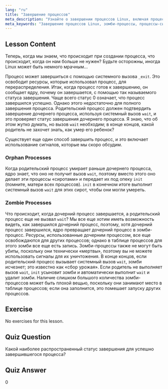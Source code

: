 ```yaml
---
lang: "ru"
title: "Завершение процессов"
meta_description: "Узнайте о завершении процессов Linux, включая процессы-сироты и зомби. Изучите системные вызовы _exit и wait для эффективного управления процессами."
meta_keywords: "Завершение процессов Linux, зомби-процессы, процессы-сироты, системный вызов wait, _exit, учебник по Linux, Linux для начинающих"
---
```


## Lesson Content

Теперь, когда мы знаем, что происходит при создании процесса, что происходит, когда он нам больше не нужен? Будьте осторожны, иногда Linux может быть немного мрачным...

Процесс может завершиться с помощью системного вызова `_exit`. Это освободит ресурсы, которые использовал процесс, для перераспределения. Итак, когда процесс готов к завершению, он сообщает ядру, почему он завершается, с помощью так называемого статуса завершения. Чаще всего статус 0 означает, что процесс завершился успешно. Однако этого недостаточно для полного завершения процесса. Родительский процесс должен подтвердить завершение дочернего процесса, используя системный вызов `wait`, и это проверяет статус завершения дочернего процесса. Я знаю, что об этом жутко думать, но вызов `wait` необходим; в конце концов, какой родитель не захочет знать, как умер его ребенок?

Существует еще один способ завершить процесс, и это включает использование сигналов, которые мы скоро обсудим.

### Orphan Processes

Когда родительский процесс умирает раньше дочернего процесса, ядро знает, что оно не получит вызов `wait`, поэтому вместо этого оно делает эти процессы «сиротами» и передает их под опеку `init` (помните, матери всех процессов). `init` в конечном итоге выполнит системный вызов `wait` для этих сирот, чтобы они могли умереть.

### Zombie Processes

Что происходит, когда дочерний процесс завершается, а родительский процесс еще не вызвал `wait`? Мы все еще хотим иметь возможность видеть, как завершился дочерний процесс, поэтому, хотя дочерний процесс завершился, ядро превращает дочерний процесс в зомби-процесс. Ресурсы, использованные дочерним процессом, все еще освобождаются для других процессов; однако в таблице процессов для этого зомби все еще есть запись. Зомби-процессы также не могут быть убиты, поскольку они технически «мертвы», поэтому вы не можете использовать сигналы для их уничтожения. В конце концов, если родительский процесс вызывает системный вызов `wait`, зомби исчезнет; это известно как «сбор урожая». Если родитель не выполняет вызов `wait`, `init` усыновит зомби и автоматически выполнит `wait` и удалит зомби. Наличие слишком большого количества зомби-процессов может быть плохой вещью, поскольку они занимают место в таблице процессов; если она заполнится, это помешает запуску других процессов.

## Exercise

No exercises for this lesson.

## Quiz Question

Какой наиболее распространенный статус завершения для успешно завершившегося процесса?

## Quiz Answer

0

